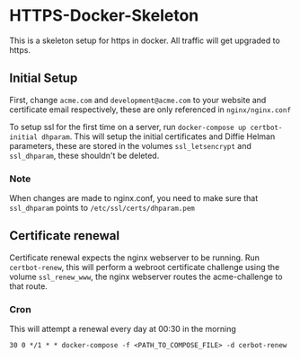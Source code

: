 # HTTPS-Docker-Skeleton
This is a skeleton setup for https in docker. All traffic will get upgraded to https.

## Initial Setup
First, change `acme.com` and `development@acme.com` to your website and certificate email respectively, these are only referenced in `nginx/nginx.conf`

To setup ssl for the first time on a server, run `docker-compose up certbot-initial dhparam`. This will setup the initial certificates and Diffie Helman parameters, 
these are stored in the volumes `ssl_letsencrypt` and `ssl_dhparam`, these shouldn't be deleted.

### Note
When changes are made to nginx.conf, you need to make sure that `ssl_dhparam` points to `/etc/ssl/certs/dhparam.pem`

## Certificate renewal
Certificate renewal expects the nginx webserver to be running. Run `certbot-renew`, this will perform a webroot certificate challenge using the volume
`ssl_renew_www`, the nginx webserver routes the acme-challenge to that route.

### Cron
This will attempt a renewal every day at 00:30 in the morning
```
30 0 */1 * * docker-compose -f <PATH_TO_COMPOSE_FILE> -d cerbot-renew
```
